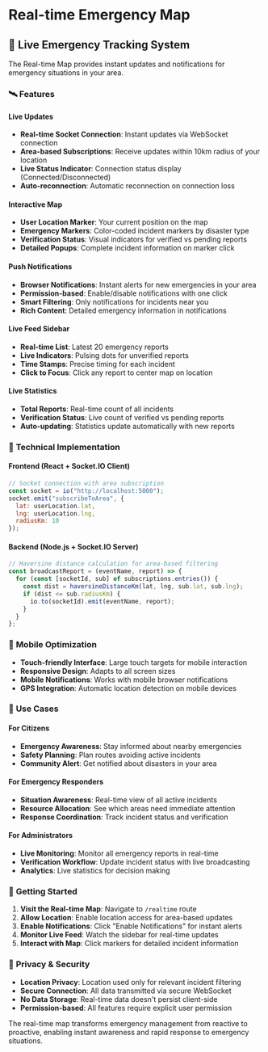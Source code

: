 # Real-time Emergency Map

## 🔴 **Live Emergency Tracking System**

The Real-time Map provides instant updates and notifications for emergency situations in your area.

### 🛰️ **Features**

#### **Live Updates**
- **Real-time Socket Connection**: Instant updates via WebSocket connection
- **Area-based Subscriptions**: Receive updates within 10km radius of your location
- **Live Status Indicator**: Connection status display (Connected/Disconnected)
- **Auto-reconnection**: Automatic reconnection on connection loss

#### **Interactive Map**
- **User Location Marker**: Your current position on the map
- **Emergency Markers**: Color-coded incident markers by disaster type
- **Verification Status**: Visual indicators for verified vs pending reports
- **Detailed Popups**: Complete incident information on marker click

#### **Push Notifications**
- **Browser Notifications**: Instant alerts for new emergencies in your area
- **Permission-based**: Enable/disable notifications with one click
- **Smart Filtering**: Only notifications for incidents near you
- **Rich Content**: Detailed emergency information in notifications

#### **Live Feed Sidebar**
- **Real-time List**: Latest 20 emergency reports
- **Live Indicators**: Pulsing dots for unverified reports
- **Time Stamps**: Precise timing for each incident
- **Click to Focus**: Click any report to center map on location

#### **Live Statistics**
- **Total Reports**: Real-time count of all incidents
- **Verification Status**: Live count of verified vs pending reports
- **Auto-updating**: Statistics update automatically with new reports

### 🔧 **Technical Implementation**

#### **Frontend (React + Socket.IO Client)**
```javascript
// Socket connection with area subscription
const socket = io("http://localhost:5000");
socket.emit("subscribeToArea", {
  lat: userLocation.lat,
  lng: userLocation.lng,
  radiusKm: 10
});
```

#### **Backend (Node.js + Socket.IO Server)**
```javascript
// Haversine distance calculation for area-based filtering
const broadcastReport = (eventName, report) => {
  for (const [socketId, sub] of subscriptions.entries()) {
    const dist = haversineDistanceKm(lat, lng, sub.lat, sub.lng);
    if (dist <= sub.radiusKm) {
      io.to(socketId).emit(eventName, report);
    }
  }
};
```

### 📱 **Mobile Optimization**
- **Touch-friendly Interface**: Large touch targets for mobile interaction
- **Responsive Design**: Adapts to all screen sizes
- **Mobile Notifications**: Works with mobile browser notifications
- **GPS Integration**: Automatic location detection on mobile devices

### 🎯 **Use Cases**

#### **For Citizens**
- **Emergency Awareness**: Stay informed about nearby emergencies
- **Safety Planning**: Plan routes avoiding active incidents
- **Community Alert**: Get notified about disasters in your area

#### **For Emergency Responders**
- **Situation Awareness**: Real-time view of all active incidents
- **Resource Allocation**: See which areas need immediate attention
- **Response Coordination**: Track incident status and verification

#### **For Administrators**
- **Live Monitoring**: Monitor all emergency reports in real-time
- **Verification Workflow**: Update incident status with live broadcasting
- **Analytics**: Live statistics for decision making

### 🚀 **Getting Started**

1. **Visit the Real-time Map**: Navigate to `/realtime` route
2. **Allow Location**: Enable location access for area-based updates
3. **Enable Notifications**: Click "Enable Notifications" for instant alerts
4. **Monitor Live Feed**: Watch the sidebar for real-time updates
5. **Interact with Map**: Click markers for detailed incident information

### 🔐 **Privacy & Security**
- **Location Privacy**: Location used only for relevant incident filtering
- **Secure Connection**: All data transmitted via secure WebSocket
- **No Data Storage**: Real-time data doesn't persist client-side
- **Permission-based**: All features require explicit user permission

The real-time map transforms emergency management from reactive to proactive, enabling instant awareness and rapid response to emergency situations.
